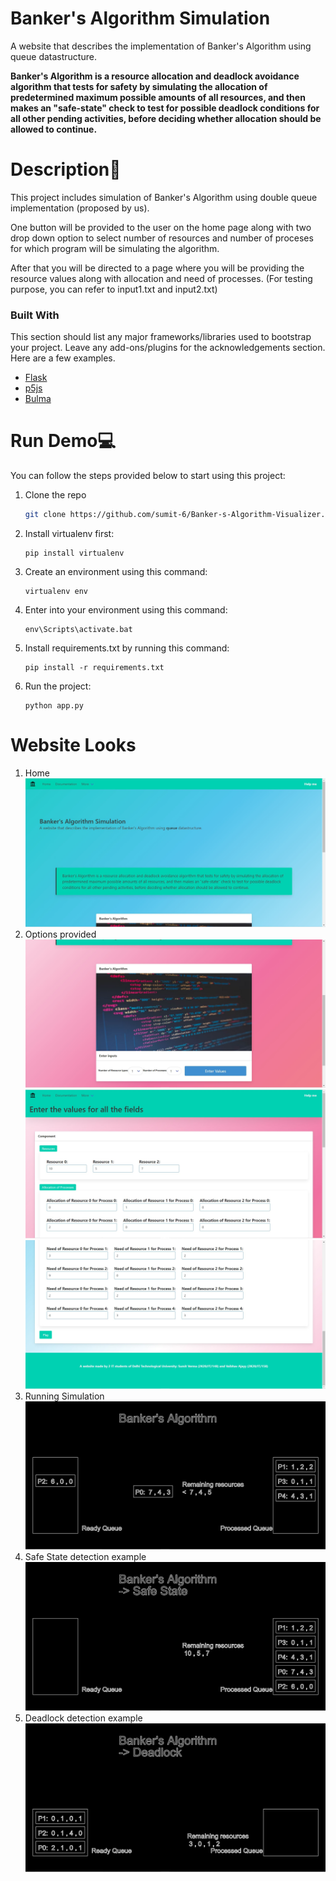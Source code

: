 # Banker's Algorithm Simulation

<!-- ## Definition -->
A website that describes the implementation of Banker's Algorithm using queue datastructure.

**Banker's Algorithm is a resource allocation and deadlock avoidance algorithm that tests for safety by simulating the allocation of predetermined maximum possible amounts of all resources, and then makes an "safe-state" check to test for possible deadlock conditions for all other pending activities, before deciding whether allocation should be allowed to continue.**

# Description🧠
This project includes simulation of Banker's Algorithm using double queue implementation (proposed by us).

One button will be provided to the user on the home page along with two drop down option to select number of resources and number of proceses for which program will be simulating the algorithm.

After that you will be directed to a page where you will be providing the resource values along with allocation and need of processes.
(For testing purpose, you can refer to input1.txt and input2.txt)

### Built With

This section should list any major frameworks/libraries used to bootstrap your project. Leave any add-ons/plugins for the acknowledgements section. Here are a few examples.

* [Flask](https://flask.palletsprojects.com/en/2.1.x/)
* [p5js](https://p5js.org/)
* [Bulma](https://bulma.io/documentation/overview/)


# Run Demo💻
You can follow the steps provided below to start using this project:
1. Clone the repo
   ```sh
   git clone https://github.com/sumit-6/Banker-s-Algorithm-Visualizer.git
   ```
2. Install virtualenv first:
   ```
   pip install virtualenv
   ```
3. Create an environment using this command:
   ```
   virtualenv env
   ```
4. Enter into your environment using this command:
   ```
   env\Scripts\activate.bat
   ```
5. Install requirements.txt by running this command:
   ```
   pip install -r requirements.txt
   ```
6. Run the project:
   ```
   python app.py
   ```

# Website Looks
1. Home
![Home](https://github.com/sumit-6/Banker-s-Algorithm-Visualizer/blob/main/img/1.JPG)
2. Options provided
![Options](https://github.com/sumit-6/Banker-s-Algorithm-Visualizer/blob/main/img/2.JPG)
![Coordinates](https://github.com/sumit-6/Banker-s-Algorithm-Visualizer/blob/main/img/3.JPG)
![Start Randomly](https://github.com/sumit-6/Banker-s-Algorithm-Visualizer/blob/main/img/4.JPG)
3. Running Simulation
![Brute](https://github.com/sumit-6/Banker-s-Algorithm-Visualizer/blob/main/img/5.JPG) 
4. Safe State detection example
![Dynamic](https://github.com/sumit-6/Banker-s-Algorithm-Visualizer/blob/main/img/6.JPG)
5. Deadlock detection example
![Genetic](https://github.com/sumit-6/Banker-s-Algorithm-Visualizer/blob/main/img/7.JPG)
